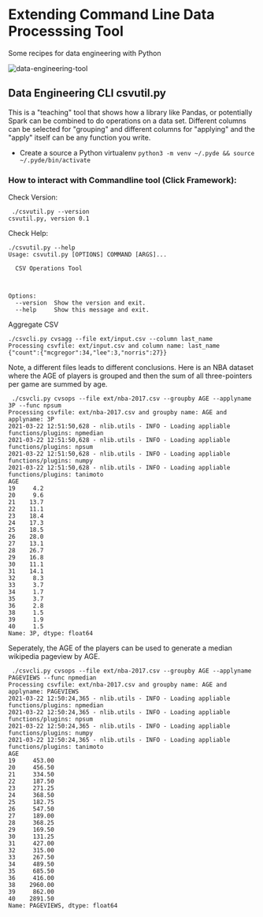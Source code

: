 


# Extending Command Line Data Processsing Tool
Some recipes for data engineering with Python

![data-engineering-tool](https://user-images.githubusercontent.com/58792/112189504-752dcf80-8bda-11eb-8f1b-8993107236c7.png)


## Data Engineering CLI csvutil.py

This is a "teaching" tool that shows how a library like Pandas, or potentially Spark can be combined to do operations on a data set.  Different columns can be selected for "grouping" and different columns for "applying" and the "apply" itself can be any function you write.

* Create a source a Python virtualenv 
```python3 -m venv ~/.pyde && source ~/.pyde/bin/activate```


### How to interact with Commandline tool (Click Framework):


Check Version:

```
 ./csvutil.py --version
csvutil.py, version 0.1
```

Check Help:

```
./csvutil.py --help   
Usage: csvutil.py [OPTIONS] COMMAND [ARGS]...

  CSV Operations Tool



Options:
  --version  Show the version and exit.
  --help     Show this message and exit.
```

Aggregate CSV

```
./csvcli.py cvsagg --file ext/input.csv --column last_name
Processing csvfile: ext/input.csv and column name: last_name
{"count":{"mcgregor":34,"lee":3,"norris":27}}
```

Note, a different files leads to different conclusions.  Here is an NBA dataset where the AGE of players is grouped and then the sum of all three-pointers per game are summed by age.

```
 ./csvcli.py cvsops --file ext/nba-2017.csv --groupby AGE --applyname 3P --func npsum   
Processing csvfile: ext/nba-2017.csv and groupby name: AGE and applyname: 3P
2021-03-22 12:51:50,628 - nlib.utils - INFO - Loading appliable functions/plugins: npmedian
2021-03-22 12:51:50,628 - nlib.utils - INFO - Loading appliable functions/plugins: npsum
2021-03-22 12:51:50,628 - nlib.utils - INFO - Loading appliable functions/plugins: numpy
2021-03-22 12:51:50,628 - nlib.utils - INFO - Loading appliable functions/plugins: tanimoto
AGE
19     4.2
20     9.6
21    13.7
22    11.1
23    18.4
24    17.3
25    18.5
26    28.0
27    13.1
28    26.7
29    16.8
30    11.1
31    14.1
32     8.3
33     3.7
34     1.7
35     3.7
36     2.8
38     1.5
39     1.9
40     1.5
Name: 3P, dtype: float64
```

Seperately, the AGE of the players can be used to generate a median wikipedia pageview by AGE.

```
 ./csvcli.py cvsops --file ext/nba-2017.csv --groupby AGE --applyname PAGEVIEWS --func npmedian 
Processing csvfile: ext/nba-2017.csv and groupby name: AGE and applyname: PAGEVIEWS
2021-03-22 12:50:24,365 - nlib.utils - INFO - Loading appliable functions/plugins: npmedian
2021-03-22 12:50:24,365 - nlib.utils - INFO - Loading appliable functions/plugins: npsum
2021-03-22 12:50:24,365 - nlib.utils - INFO - Loading appliable functions/plugins: numpy
2021-03-22 12:50:24,365 - nlib.utils - INFO - Loading appliable functions/plugins: tanimoto
AGE
19     453.00
20     456.50
21     334.50
22     187.50
23     271.25
24     368.50
25     182.75
26     547.50
27     189.00
28     368.25
29     169.50
30     131.25
31     427.00
32     315.00
33     267.50
34     489.50
35     685.50
36     416.00
38    2960.00
39     862.00
40    2891.50
Name: PAGEVIEWS, dtype: float64
```
